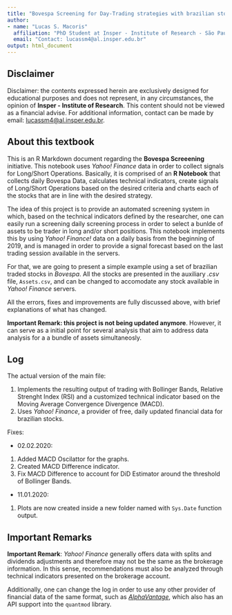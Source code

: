 ```yaml
---
title: "Bovespa Screening for Day-Trading strategies with brazilian stocks"
author: 
- name: "Lucas S. Macoris"
  affiliation: "PhD Student at Insper - Institute of Research - São Paulo - Brazil"
  email: "Contact: lucassm4@al.insper.edu.br"
output: html_document
---
```



## Disclaimer

Disclaimer: the contents expressed herein are exclusively designed for educational purposes and does not represent, in any circumstances, the opinion of **Insper - Institute of Research**. This content should not be viewed as a financial advise. For additional information, contact can be made by email: lucassm4@al.insper.edu.br.


## About this textbook

This is an R Markdown document regarding the **Bovespa Screeening** initiative. This notebook  uses *Yahoo! Finance* data in order to collect signals for Long/Short Operations. Basically, it is comprised of an **R Notebook** that collects daily Bovespa Data, calculates technical indicators, create signals of Long/Short Operations based on the desired criteria and charts each of the stocks that are in line with the desired strategy.

The idea of this project is to provide an automated screening system in which, based on the technical indicators defined by the researcher, one can easily run a screening daily screening process in order to select a bunlde of assets to be trader in long and/or short positions. This notebook implements this by using *Yahoo! Finance!* data on a daily basis from the beginning of 2019, and is managed in order to provide a signal forecast based on the last trading session available in the servers.

For that, we are going to present a simple example using a set of brazilian traded stocks in *Bovespa*. All the stocks are presented in the auxiliary *.csv* file, `Assets.csv`, and can be changed to accomodate any stock available in *Yahoo! Finance* servers.

All the errors, fixes and improvements are fully discussed above, with brief explanations of what has changed. 

**Important Remark: this project is not being updated anymore**. However, it can serve as a initial point for several analysis that aim to address data analysis for a a bundle of assets simultaneosly.

## Log

The actual version of the main file:

1. Implements the resulting output of trading with Bollinger Bands, Relative Strenght Index (RSI) and a customized technical indicator based on the Moving Average Convergence Divergence (MACD).
2. Uses *Yahoo! Finance*, a provider of free, daily updated financial data for brazilian stocks.

Fixes:

- 02.02.2020:

1. Added MACD Oscilattor for the graphs.
2. Created MACD Difference indicator.
3. Fix MACD Difference to account for DiD Estimator around the threshold of Bollinger Bands.

- 11.01.2020:
1. Plots are now created inside a new folder named with `Sys.Date` function output.

## Important Remarks

**Important Remark**: *Yahoo! Finance* generally offers data with splits and dividends adjustments and therefore may not be the same as the brokerage information. In this sense, recommendations must also be analyzed through technical indicators presented on the brokerage account.

Additionally, one can change the log in order to use any other provider of financial data of the same format, such as [*AlphaVantage*](https://www.alphavantage.co/), which also has an API support into the `quantmod` library.

